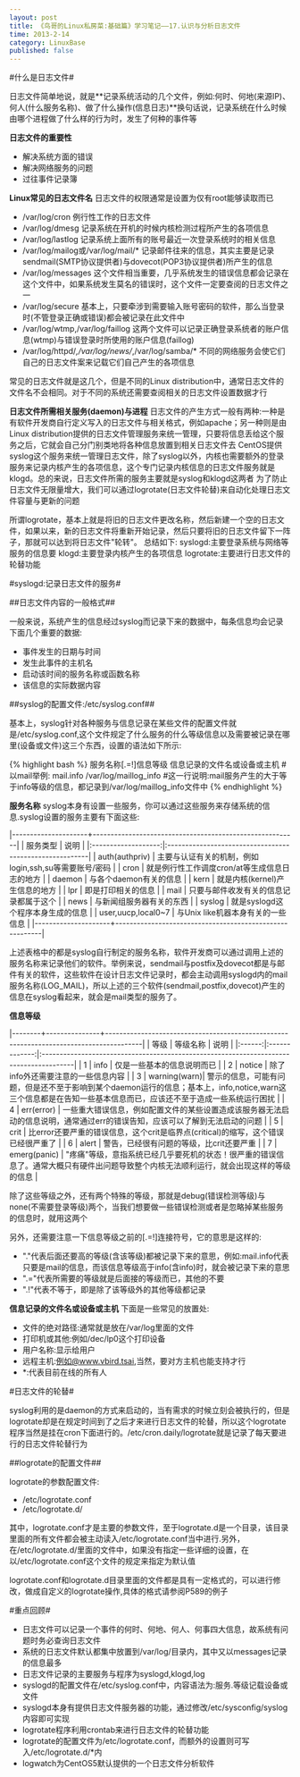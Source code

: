 ```yaml
---
layout: post
title: 《鸟哥的Linux私房菜:基础篇》学习笔记——17.认识与分析日志文件
time: 2013-2-14
category: LinuxBase
published: false
---
```



#什么是日志文件#

日志文件简单地说，就是**记录系统活动的几个文件，例如:何时、何地(来源IP)、何人(什么服务名称)、做了什么操作(信息日志)**换句话说，记录系统在什么时候由哪个进程做了什么样的行为时，发生了何种的事件等

**日志文件的重要性**
- 解决系统方面的错误
- 解决网络服务的问题
- 过往事件记录簿

**Linux常见的日志文件名**
日志文件的权限通常是设置为仅有root能够读取而已
- /var/log/cron
	例行性工作的日志文件
- /var/log/dmesg
	记录系统在开机的时候内核检测过程所产生的各项信息
- /var/log/lastlog
	记录系统上面所有的账号最近一次登录系统时的相关信息
- /var/log/mailog或/var/log/mail/*
	记录邮件往来的信息，其实主要是记录sendmail(SMTP协议提供者)与dovecot(POP3协议提供者)所产生的信息
- /var/log/messages
	这个文件相当重要，几乎系统发生的错误信息都会记录在这个文件中，如果系统发生莫名的错误时，这个文件一定要查阅的日志文件之一
- /var/log/secure
	基本上，只要牵涉到需要输入账号密码的软件，那么当登录时(不管登录正确或错误)都会被记录在此文件中
- /var/log/wtmp,/var/log/faillog
	这两个文件可以记录正确登录系统者的账户信息(wtmp)与错误登录时所使用的账户信息(faillog)
- /var/log/httpd/*,/var/log/news/*,/var/log/samba/*
	不同的网络服务会使它们自己的日志文件案来记载它们自己产生的各项信息

常见的日志文件就是这几个，但是不同的Linux distribution中，通常日志文件的文件名不会相同。对于不同的系统还需要查阅相关的日志文件设置数据才行

**日志文件所需相关服务(daemon)与进程**
日志文件的产生方式一般有两种:一种是有软件开发商自行定义写入的日志文件与相关格式，例如apache；另一种则是由Linux distribution提供的日志文件管理服务来统一管理，只要将信息丢给这个服务之后，它就会自己分门别类地将各种信息放置到相关日志文件去
CentOS提供syslog这个服务来统一管理日志文件，除了syslog以外，内核也需要额外的登录服务来记录内核产生的各项信息，这个专门记录内核信息的日志文件服务就是klogd。总的来说，日志文件所需的服务主要就是syslog和klogd这两者
为了防止日志文件无限量增大，我们可以通过logrotate(日志文件轮替)来自动化处理日志文件容量与更新的问题

所谓logrotate，基本上就是将旧的日志文件更改名称，然后新建一个空的日志文件，如果以来，新的日志文件将重新开始记录，然后只要将旧的日志文件留下一阵子，那就可以达到将日志文件"轮转"。
总结如下:
syslogd:主要登录系统与网络等服务的信息要
klogd:主要登录内核产生的各项信息
logrotate:主要进行日志文件的轮替功能

#syslogd:记录日志文件的服务#

##日志文件内容的一般格式##

一般来说，系统产生的信息经过syslog而记录下来的数据中，每条信息均会记录下面几个重要的数据:
- 事件发生的日期与时间
- 发生此事件的主机名
- 启动该时间的服务名称或函数名称
- 该信息的实际数据内容

##syslog的配置文件:/etc/syslog.conf##

基本上，syslog针对各种服务与信息记录在某些文件的配置文件就是/etc/syslog.conf,这个文件规定了什么服务的什么等级信息以及需要被记录在哪里(设备或文件)这三个东西，设置的语法如下所示:

{% highlight bash %}
服务名称[.=!]信息等级				信息记录的文件名或设备或主机
 #以mail举例:
mail.info			/var/log/maillog_info
 #这一行说明:mail服务产生的大于等于info等级的信息，都记录到/var/log/maillog_info文件中
{% endhighlight %}

**服务名称**
syslog本身有设置一些服务，你可以通过这些服务来存储系统的信息.syslog设置的服务主要有下面这些:

|---------------------+---------------------------------------------------------|
|     服务类型        |  说明                                                   |
|:-------------------:|:--------------------------------------------------------|
|  auth(authpriv)     |  主要与认证有关的机制，例如login,ssh,su等需要账号/密码  |
|  cron               |  就是例行性工作调度cron/at等生成信息日志的地方          |
|  daemon             |  与各个daemon有关的信息                                 |
|  kern               |  就是内核(kernel)产生信息的地方                         |
|  lpr                |  即是打印相关的信息                                     |
|  mail               |  只要与邮件收发有关的信息记录都属于这个                 |
|  news               |  与新闻组服务器有关的东西                               |
|  syslog             |  就是syslogd这个程序本身生成的信息                      |
|  user,uucp,local0~7 |  与Unix like机器本身有关的一些信息                      |
|---------------------+---------------------------------------------------------|

上述表格中的都是syslog自行制定的服务名称，软件开发商可以通过调用上述的服务名称来记录他们的软件。举例来说，sendmail与postfix及dovecot都是与邮件有关的软件，这些软件在设计日志文件记录时，都会主动调用syslogd内的mail服务名称(LOG_MAIL)，所以上述的三个软件(sendmail,postfix,dovecot)产生的信息在syslog看起来，就会是mail类型的服务了。

**信息等级**

|--------+---------------+----------------------------------------------------------------------------------------|
|  等级  |   等级名称    |   说明                                                                                 |
|:------:|:-------------:|:---------------------------------------------------------------------------------------|
|   1    |    info       |  仅是一些基本的信息说明而已                                                            |
|   2    |    notice     |  除了info外还需要注意的一些信息内容                                                    |
|   3    |  warning(warn)|  警示的信息，可能有问题，但是还不至于影响到某个daemon运行的信息；基本上，info,notice,warn这三个信息都是在告知一些基本信息而已，应该还不至于造成一些系统运行困扰          |
|   4    |   err(error)  |  一些重大错误信息，例如配置文件的某些设置造成该服务器无法启动的信息说明，通常通过err的错误告知，应该可以了解到无法启动的问题     |
|   5    |   crit        |  比error还要严重的错误信息，这个crit是临界点(critical)的缩写，这个错误已经很严重了      |
|   6    |   alert       |  警告，已经很有问题的等级，比crit还要严重                                               |
|   7    | emerg(panic)  |  "疼痛"等级，意指系统已经几乎要死机的状态！很严重的错误信息了。通常大概只有硬件出问题导致整个内核无法顺利运行，就会出现这样的等级的信息  |


除了这些等级之外，还有两个特殊的等级，那就是debug(错误检测等级)与none(不需要登录等级)两个，当我们想要做一些错误检测或者是忽略掉某些服务的信息时，就用这两个

另外，还需要注意一下信息等级之前的[.=!]连接符号，它的意思是这样的:
- "."代表后面还要高的等级(含该等级)都被记录下来的意思，例如:mail.info代表只要是mail的信息，而该信息等级高于info(含info)时，就会被记录下来的意思
- ".="代表所需要的等级就是后面接的等级而已，其他的不要
- ".!"代表不等于，即是除了该等级外的其他等级都记录


**信息记录的文件名或设备或主机**
下面是一些常见的放置处:
- 文件的绝对路径:通常就是放在/var/log里面的文件
- 打印机或其他:例如/dec/lp0这个打印设备
- 用户名称:显示给用户
- 远程主机:例如@www.vbird.tsai,当然，要对方主机也能支持才行
- *:代表目前在线的所有人

#日志文件的轮替#

syslog利用的是daemon的方式来启动的，当有需求的时候立刻会被执行的，但是logrotate却是在规定时间到了之后才来进行日志文件的轮替，所以这个logrotate程序当然是挂在cron下面进行的。/etc/cron.daily/logrotate就是记录了每天要进行的日志文件轮替行为

##logrotate的配置文件##

logrotate的参数配置文件:
- /etc/logrotate.conf
- /etc/logrotate.d/

其中，logrotate.conf才是主要的参数文件，至于logrotate.d是一个目录，该目录里面的所有文件都会被主动读入/etc/logrotate.conf当中进行.另外，在/etc/logrotate.d/里面的文件中，如果没有指定一些详细的设置，在以/etc/logrotate.conf这个文件的规定来指定为默认值

logrotate.conf和logrotate.d目录里面的文件都是具有一定格式的，可以进行修改，做成自定义的logrotate操作,具体的格式请参阅P589的例子


#重点回顾#

- 日志文件可以记录一个事件的何时、何地、何人、何事四大信息，故系统有问题时务必查询日志文件 
- 系统的日志文件默认都集中放置到/var/log/目录内，其中又以messages记录的信息最多
- 日志文件记录的主要服务与程序为syslogd,klogd,log
- syslogd的配置文件在/etc/syslog.conf中，内容语法为:服务.等级记载设备或文件
- syslogd本身有提供日志文件服务器的功能，通过修改/etc/sysconfig/syslog内容即可实现
- logrotate程序利用crontab来进行日志文件的轮替功能
- logrotate的配置文件为/etc/logrotate.conf，而额外的设置则可写入/etc/logrotate.d/*内
- logwatch为CentOS5默认提供的一个日志文件分析软件


